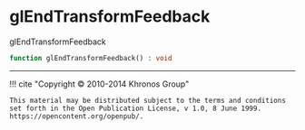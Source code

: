 # glEndTransformFeedback
glEndTransformFeedback

```php
function glEndTransformFeedback() : void
```

---
     

!!! cite "Copyright © 2010-2014 Khronos Group"

    This material may be distributed subject to the terms and conditions set forth in the Open Publication License, v 1.0, 8 June 1999. https://opencontent.org/openpub/.